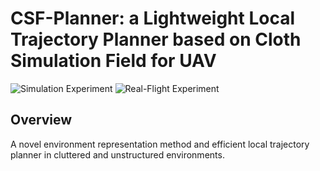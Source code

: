 # CSF-Planner: a Lightweight Local Trajectory Planner based on Cloth Simulation Field for UAV
![Simulation Experiment](./pic/real-exp.gif)
![Real-Flight Experiment](./pic/sim_com.gif)
## Overview
A novel environment representation method and efficient local trajectory planner in cluttered and unstructured environments.

